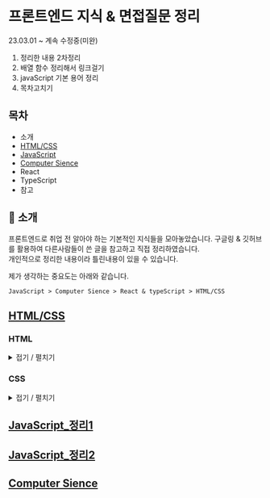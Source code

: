 # 프론트엔드 지식 & 면접질문 정리
23.03.01 ~ 계속 수정중(미완)   
1. 정리한 내용 2차정리
2. 배열 함수 정리해서 링크걸기
3. javaScript 기본 용어 정리
4. 목차고치기
## 목차

- 소개
- [HTML/CSS](#htmlcss)
- [JavaScript](#javascript)
- [Computer Sience](#computer-sience)
- React
- TypeScript
- 참고

## 🌱 소개

프론트엔드로 취업 전 알아야 하는 기본적인 지식들을 모아놓았습니다. 구글링 & 깃허브를 활용하여 다른사람들이 쓴 글을 참고하고 직접 정리하였습니다.  
개인적으로 정리한 내용이라 틀린내용이 있을 수 있습니다.  

제가 생각하는 중요도는 아래와 같습니다.
```
JavaScript > Computer Sience > React & typeScript > HTML/CSS
```

## [HTML/CSS](./html_css.md)

### HTML
<details>
<summary>접기 / 펼치기</summary>

- DOCTYPE
  - meta tag
- 웹 표준 및 웹 접근성
- img 처리방식
- SVG란?

</details>

### CSS
<details>
<summary>접기 / 펼치기</summary>

- display
- position
- float 작동원리
- Felxbox, Grid
- CSS selector동작 원리
- 반응형웹과 적응형웹
- PX, EM
- CSS 적용 우선순위
- CSS-in-JS
- CSS 전처리기(CSS preprocessors)
- padding과 margin의 차이

</details>

## [JavaScript_정리1](./javaScript.md)

## [JavaScript_정리2](./javaScript_2.md)

## [Computer Sience](./computerSience.md)

